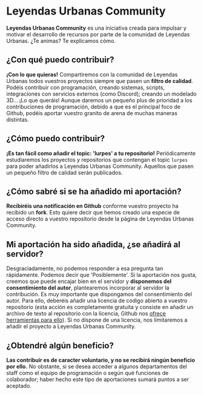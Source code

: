 # Leyendas Urbanas Community

**Leyendas Urbanas Community** es una iniciativa creada para impulsar y motivar el desarrollo de recursos por parte de la comunidad de Leyendas Urbanas. ¿Te animas? Te explicamos cómo.

## ¿Con qué puedo contribuir?
**¡Con lo que quieras!** Compartiremos con la comunidad de Leyendas Urbanas todos vuestros proyectos siempre que pasen un **filtro de calidad**. Podéis contribuir con programación, creando sistemas, scripts, integraciones con servicios externos (como Discord); creando un modelado 3D... ¡Lo que queráis! Aunque daremos un pequeño plus de prioridad a los contribuciones de programación, debido a que es el principal foco de Github, podéis aportar vuestro granito de arena de muchas maneras distintas.

## ¿Cómo puedo contribuir?
**¡Es tan fácil como añadir el topic: 'lurpes' a tu repositorio!** Periódicamente estudiaremos los proyectos y repositorios que contengan el topic `lurpes` para poder añadirlos a Leyendas Urbanas Community. Aquellos que pasen un pequeño filtro de calidad serán publicados. 

## ¿Cómo sabré si se ha añadido mi aportación?
**Recibiréis una notificación en Github** conforme vuestro proyecto ha recibido un **fork**. Esto quiere decir que hemos creado una especie de acceso directo a vuestro repositorio desde la página de Leyendas Urbanas Community.

## Mi aportación ha sido añadida, ¿se añadirá al servidor?
Desgraciadamente, no podemos responder a esa pregunta tan rápidamente. Podemos decir que 'Posiblemente'. Si la aportación nos gusta, creemos que puede encajar bien en el servidor y **disponemos del consentimiento del autor**, plantearemos incorporar al servidor la contribución. Es muy importante que dispongamos del consentimiento del autor. Para ello, deberéis añadir una licencia de código abierto a vuestro repositorio (esta acción es completamente gratuita y consiste en añadir un archivo de texto al repositorio con la licencia, Github nos [ofrece herramientas para ello](https://docs.github.com/es/github/building-a-strong-community/adding-a-license-to-a-repository)). Si no dispone de una licencia, nos limitaremos a añadir el proyecto a Leyendas Urbanas Community.

## ¿Obtendré algún beneficio?
**Las contribuir es de caracter voluntario, y no se recibirá ningún beneficio por ello.** No obstante, si se desea acceder a algunos departamentos del staff como el equipo de programación o según qué funciones de colaborador; haber hecho este tipo de aportaciones sumará puntos a ser aceptado.
